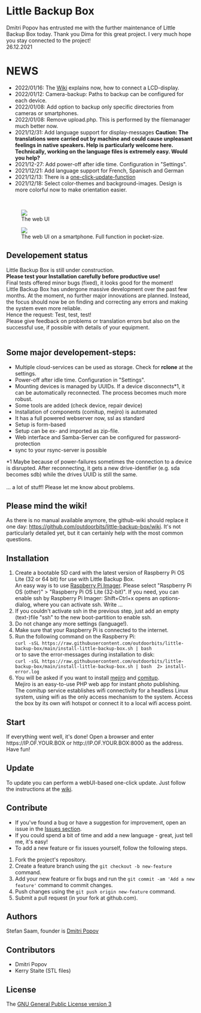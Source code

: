 <h1>Little Backup Box</h1>
Dmitri Popov has entrusted me with the further maintenance of Little Backup Box today. Thank you Dima for this great project. I very much hope you stay connected to the project!<br>
26.12.2021<br>

<h1>NEWS</h1>
<ul>
	<li>2022/01/16: The <a href="https://github.com/outdoorbits/little-backup-box/wiki/02.-Hardware">Wiki</a> explains now, how to connect a LCD-display.</li>
	<li>2022/01/12: Camera-backup: Paths to backup can be configured for each device.</li>
	<li>2022/01/08: Add option to backup only specific directories from cameras or smartphones.</li>
	<li>2022/01/08: Remove upload.php. This is performed by the filemanager much better now.</li>
	<li>2021/12/31: Add language support for display-messages <b>Caution: The translations were carried out by machine and could cause unpleasant feelings in native speakers. Help is particularly welcome here. Technically, working on the language files is extremely easy. Would you help?</b></li>
	<li>2021/12-27: Add power-off after idle time. Configuration in &quot;Settings&quot;.</li>
	<li>2021/12/21: Add language support for French, Spanisch and German</li>
	<li>2021/12/13: There is a <a href="https://github.com/outdoorbits/little-backup-box/wiki/03.-Installation#update">one-click-update-function</a></li>
	<li>2021/12/18: Select color-themes and background-images. Design is more colorful now to make orientation easier.</li>
</ul>
<br>
<figure>
	<img src="https://github.com/outdoorbits/little-backup-box/wiki/images/webui.png" align="center">
	<figcaption>The web UI</figcaption>
</figure>
<figure>
	<img src="https://github.com/outdoorbits/little-backup-box/wiki/images/webui_smartphone.png" align="center">
	<figcaption>The web UI on a smartphone. Full function in pocket-size.</figcaption>
 </figure>
<h2>Developement status</h2>
Little Backup Box is still under construction.<br>
<b>Please test your Installation carefully before productive use!</b><br>
Final tests offered minor bugs (fixed), it looks good for the moment!<br>
Little Backup Box has undergone massive development over the past few months. At the moment, no further major innovations are planned. Instead, the focus should now be on finding and correcting any errors and making the system even more reliable.<br>
Hence the request: Test, test, test!<br>
Please give feedback on problems or translation errors but also on the successful use, if possible with details of your equipment.<br>
<br>
<h2>Some major developement-steps:</h2>
<ul>
	<li>Multiple cloud-services can be used as storage. Check for <b>rclone</b> at the settings.</li>
	<li>Power-off after idle time. Configuration in &quot;Settings&quot;.</li>
	<li>Mounting devices is managed by UUIDs. If a device disconnects*1, it can be automatically reconnected. The process becomes much more robust.</li>
	<li>Some tools are added (check device, repair device)</li>
	<li>Installation of components (comitup, mejiro) is automated</li>
	<li>It has a full powered webserver now, ssl as standard</li>
	<li>Setup is form-based</li>
	<li>Setup can be ex- and imported as zip-file.</li>
	<li>Web interface and Samba-Server can be configured for password-protection</li>
	<li>sync to your rsync-server is possible</li>
</ul>
*1 Maybe because of power-failures sometimes the connection to a device is disrupted. After reconnecting, it gets a new drive-identifier (e.g. sda becomes sdb) while the drives UUID is still the same.<br>
<br>
... a lot of stuff! Please let me know about problems.

<h2>Please mind the wiki!</h2>
As there is no manual available anymore, the github-wiki should replace it one day: <a href="https://github.com/outdoorbits/little-backup-box/wiki">https://github.com/outdoorbits/little-backup-box/wiki</a>. It's not particularly detailed yet, but it can certainly help with the most common questions.

<h2>Installation</h2>
<ol>
	<li>Create a bootable SD card with the latest version of Raspberry Pi OS Lite (32 or 64 bit) for use with Little Backup Box.<br>
		An easy way is to use <a href="https://www.raspberrypi.com/software/">Raspberry Pi Imager</a>. Please select &quot;Raspberry Pi OS (other)&quot; &gt; &quot;Raspberry Pi OS Lite (32-bit)&quot;. If you need, you can enable ssh by Raspberry Pi Imager: Shift+Ctrl+x opens an options-dialog, where you can activate ssh. Write ...</li>
	<li>If you couldn't activate ssh in the previous step, just add an empty (text-)file "ssh" to the new boot-partition to enable ssh.</li>
	<li>Do not change any more settings (language!).</li>
	<li>Make sure that your Raspberry Pi is connected to the internet.</li>
	<li>
		Run the following command on the Raspberry Pi:<br>
		<code>curl -sSL https://raw.githubusercontent.com/outdoorbits/little-backup-box/main/install-little-backup-box.sh | bash</code><br>
		or to save the error-messages during installation to disk: <br>
		<code>curl -sSL https://raw.githubusercontent.com/outdoorbits/little-backup-box/main/install-little-backup-box.sh | bash  2> install-error.log</code>
	</li>
	<li>
		You will be asked if you want to install <a href="https://github.com/outdoorbits/mejiro">mejiro</a> and <a href="https://davesteele.github.io/comitup/">comitup</a>.<br>
		Mejiro is an easy-to-use PHP web app for instant photo publishing.<br>
		The comitup service establishes wifi connectivity for a headless Linux system, using wifi as the only access mechanism to the system. Access the box by its own wifi hotspot or connect it to a local wifi access point.
	</li>
</ol>
<h2>Start</h2>
If everything went well, it's done! Open a browser and enter https://IP.OF.YOUR.BOX or http://IP.OF.YOUR.BOX:8000 as the address. Have fun!
<h2>Update</h2>
To update you can perform a webUI-based one-click update. Just follow the instructions at the <a href="https://github.com/outdoorbits/little-backup-box/wiki/03.-Installation#update">wiki</a>.

<h2>Contribute</h2>
<ul>
	<li>If you've found a bug or have a suggestion for improvement, open an issue in the <a href="https://github.com/outdoorbits/little-backup-box/issues">Issues section</a>.</li>
	<li>If you could spend a bit of time and add a new language - great, just tell me, it's easy!</li>
	<li>To add a new feature or fix issues yourself, follow the following steps.</li>
</ul>

<ol>
	<li>Fork the project's repository.</li>
	<li>Create a feature branch using the <code>git checkout -b new-feature</code> command.</li>
	<li>Add your new feature or fix bugs and run the <code>git commit -am 'Add a new feature'</code> command to commit changes.</li>
	<li>Push changes using the <code>git push origin new-feature</code> command.</li>
	<li>Submit a pull request (in your fork at github.com).</li>
</ol>

<h2>Authors</h2>
Stefan Saam, founder is <a href="https://www.tokyoma.de/">Dmitri Popov</a>

<h2>Contributors</h2>
<ul>
	<li>Dmitri Popov</li>
	<li>Kerry Staite (STL files)</li>
</ul>

<h2>License</h2>

The <a href="http://www.gnu.org/licenses/gpl-3.0.en.html">GNU General Public License version 3</a>
